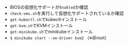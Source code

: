 * BIOSの仮想化サポートが`Enabled`か確認
* `check-vmx.sh`を実行して仮想化サポートされているか確認
* `get-kubectl.sh`でkubectlインストール
* `get-kvm.sh`でKVMインストール
* `get-minikube.sh`でminikubeインストール
* `$ minikube start --vm-driver kvm2` （※非root）
